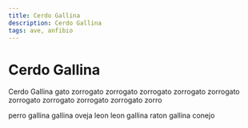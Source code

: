 ```yaml
---
title: Cerdo Gallina
description: Cerdo Gallina
tags: ave, anfibio
---
```


# Cerdo Gallina

Cerdo Gallina gato zorrogato zorrogato zorrogato zorrogato zorrogato zorrogato zorrogato zorrogato zorrogato zorro

perro gallina gallina oveja leon leon gallina raton gallina conejo